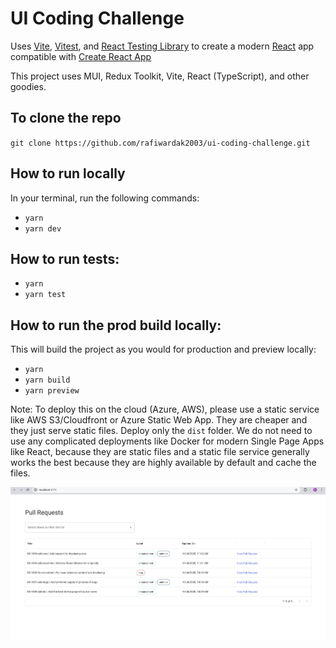 # UI Coding Challenge

Uses [Vite](https://vitejs.dev/), [Vitest](https://vitest.dev/), and [React Testing Library](https://github.com/testing-library/react-testing-library) to create a modern [React](https://react.dev/) app compatible with [Create React App](https://create-react-app.dev/)

This project uses MUI, Redux Toolkit, Vite, React (TypeScript), and other goodies.

## To clone the repo

`git clone https://github.com/rafiwardak2003/ui-coding-challenge.git`

## How to run locally

In your terminal, run the following commands:

- `yarn`
- `yarn dev`

## How to run tests:

- `yarn`
- `yarn test`

## How to run the prod build locally:

This will build the project as you would for production and preview locally:

- `yarn`
- `yarn build`
- `yarn preview`

Note: To deploy this on the cloud (Azure, AWS), please use a static service like AWS S3/Cloudfront or Azure Static Web App.
They are cheaper and they just serve static files. Deploy only the `dist` folder. We do not need to use any
complicated deployments like Docker for modern Single Page Apps like React, because they are static files and 
a static file service generally works the best because they are highly available by default and cache the files.

![screenshot](screenshot.png)
